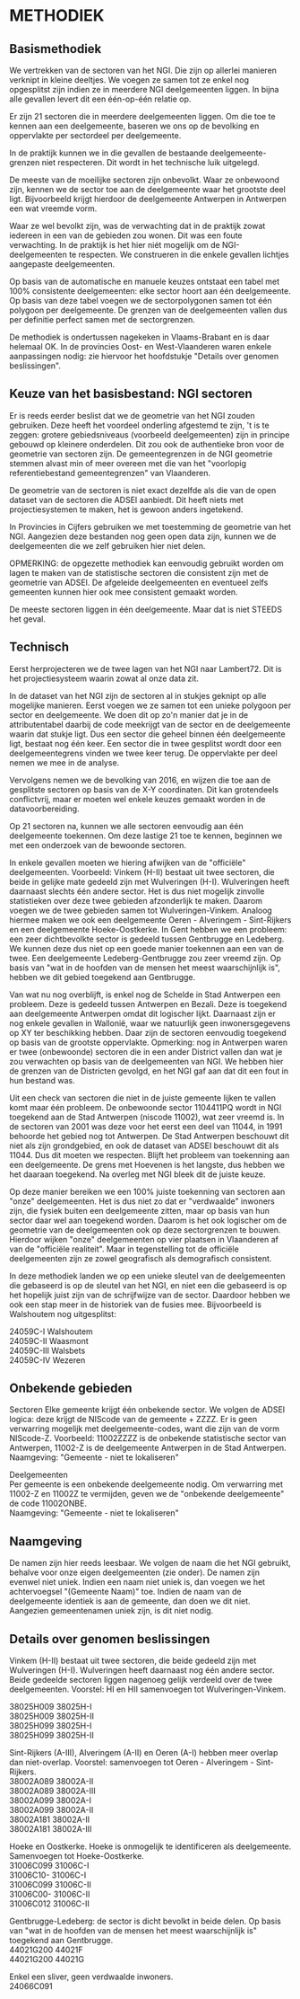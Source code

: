 # METHODIEK
 
## Basismethodiek
We vertrekken van de sectoren van het NGI. Die zijn op allerlei manieren verknipt in kleine deeltjes. We voegen ze samen tot ze enkel nog opgesplitst zijn indien ze in meerdere NGI deelgemeenten liggen. In bijna alle gevallen levert dit een één-op-één relatie op.
 
Er zijn 21 sectoren die in meerdere deelgemeenten liggen. Om die toe te kennen aan een deelgemeente, baseren we ons op de bevolking en oppervlakte per sectordeel per deelgemeente.
 
In de praktijk kunnen we in die gevallen de bestaande deelgemeente-grenzen niet respecteren. Dit wordt in het technische luik uitgelegd.
 
De meeste van de moeilijke sectoren zijn onbevolkt. Waar ze onbewoond zijn, kennen we de sector toe aan de deelgemeente waar het grootste deel ligt. Bijvoorbeeld krijgt hierdoor de deelgemeente Antwerpen in Antwerpen een wat vreemde vorm.
 
Waar ze wel bevolkt zijn, was de verwachting dat in de praktijk zowat iedereen in een van de gebieden zou wonen. Dit was een foute verwachting. In de praktijk is het hier niét mogelijk om de NGI-deelgemeenten te respecten. We construeren in die enkele gevallen lichtjes aangepaste deelgemeenten.
 
Op basis van de automatische en manuele keuzes ontstaat een tabel met 100% consistente deelgemeenten: elke sector hoort aan één deelgemeente. Op basis van deze tabel voegen we de sectorpolygonen samen tot één polygoon per deelgemeente. De grenzen van de deelgemeenten vallen dus per definitie perfect samen met de sectorgrenzen.
 
De methodiek is ondertussen nagekeken in Vlaams-Brabant en is daar helemaal OK. In de provincies Oost- en West-Vlaanderen waren enkele aanpassingen nodig: zie hiervoor het hoofdstukje "Details over genomen beslissingen".
 
 
## Keuze van het basisbestand: NGI sectoren
Er is reeds eerder beslist dat we de geometrie van het NGI zouden gebruiken. Deze heeft het voordeel onderling afgestemd te zijn, 't is te zeggen: grotere gebiedsniveaus (voorbeeld deelgemeenten) zijn in principe gebouwd op kleinere onderdelen. Dit zou ook de authentieke bron voor de geometrie van sectoren zijn. De gemeentegrenzen in de NGI geometrie stemmen alvast min of meer overeen met die van het "voorlopig referentiebestand gemeentegrenzen" van Vlaanderen.
 
De geometrie van de sectoren is niet exact dezelfde als die van de open dataset van de sectoren die ADSEI aanbiedt. 
Dit heeft niets met projectiesystemen te maken, het is gewoon anders ingetekend. 

In Provincies in Cijfers gebruiken we met toestemming de geometrie van het NGI. Aangezien deze bestanden nog geen open data zijn, kunnen we de deelgemeenten die we zelf gebruiken hier niet delen.
 
OPMERKING: de opgezette methodiek kan eenvoudig gebruikt worden om lagen te maken van de statistische sectoren die consistent zijn met de geometrie van ADSEI. De afgeleide deelgemeenten en eventueel zelfs gemeenten kunnen hier ook mee consistent gemaakt worden.
 
De meeste sectoren liggen in één deelgemeente. Maar dat is niet STEEDS het geval.
 
 
 
 
 
## Technisch
 
Eerst herprojecteren we de twee lagen van het NGI naar Lambert72. Dit is het projectiesysteem waarin zowat al onze data zit.
 
In de dataset van het NGI zijn de sectoren al in stukjes geknipt op alle mogelijke manieren. Eerst voegen we ze samen tot een unieke polygoon per sector en deelgemeente. We doen dit op zo'n manier dat je in de attributentabel daarbij de code meekrijgt van de sector en de deelgemeente waarin dat stukje ligt. Dus een sector die geheel binnen één deelgemeente ligt, bestaat nog één keer. Een sector die in twee gesplitst wordt door een deelgemeentegrens vinden we twee keer terug. De oppervlakte per deel nemen we mee in de analyse.
 
Vervolgens nemen we de bevolking van 2016, en wijzen die toe aan de gesplitste sectoren op basis van de X-Y coordinaten. 
Dit kan grotendeels conflictvrij, maar er moeten wel enkele keuzes gemaakt worden in de datavoorbereiding.
 
Op 21 sectoren na, kunnen we alle sectoren eenvoudig aan één deelgemeente toekennen. Om deze lastige 21 toe te kennen, beginnen we met een onderzoek van de bewoonde sectoren. 
 
In enkele gevallen moeten we hiering afwijken van de "officiële" deelgemeenten. Voorbeeld: Vinkem (H-II) bestaat uit twee sectoren, die beide in gelijke mate gedeeld zijn met Wulveringen (H-I). Wulveringen heeft daarnaast slechts één andere sector. Het is dus niet mogelijk zinvolle statistieken over deze twee gebieden afzonderlijk te maken. Daarom voegen we de twee gebieden samen tot Wulveringen-Vinkem.
Analoog hiermee maken we ook een deelgemeente Oeren - Alveringem - Sint-Rijkers en een deelgemeente Hoeke-Oostkerke. 
In Gent hebben we een probleem: een zeer dichtbevolkte sector is gedeeld tussen Gentbrugge en Ledeberg. We kunnen deze dus niet op een goede manier toekennen aan een van de twee. Een deelgemeente Ledeberg-Gentbrugge zou zeer vreemd zijn. Op basis van "wat in de hoofden van de mensen het meest waarschijnlijk is", hebben we dit gebied toegekend aan Gentbrugge.
 
Van wat nu nog overblijft, is enkel nog de Schelde in Stad Antwerpen een probleem. Deze is gedeeld tussen Antwerpen en Bezali. Deze is toegekend aan deelgemeente Antwerpen omdat dit logischer lijkt.
Daarnaast zijn er nog enkele gevallen in Wallonië, waar we natuurlijk geen inwonersgegevens op XY ter beschikking hebben. Daar zijn de sectoren eenvoudig toegekend op basis van de grootste oppervlakte.
Opmerking: nog in Antwerpen waren er twee (onbewoonde) sectoren die in een ander District vallen dan wat je zou verwachten op basis van de deelgemeenten van NGI. We hebben hier de grenzen van de Districten gevolgd, en het NGI gaf aan dat dit een fout in hun bestand was.
 
Uit een check van sectoren die niet in de juiste gemeente lijken te vallen komt maar één probleem. De onbewoonde sector 1104411PQ wordt in NGI toegekend aan de Stad Antwerpen (niscode 11002), wat zeer vreemd is. In de sectoren van 2001 was deze voor het eerst een deel van 11044, in 1991 behoorde het gebied nog tot Antwerpen. De Stad Antwerpen beschouwt dit niet als zijn grondgebied, en ook de dataset van ADSEI beschouwt dit als 11044. Dus dit moeten we respecten. Blijft het probleem van toekenning aan een deelgemeente. De grens met Hoevenen is het langste, dus hebben we het daaraan toegekend. Na overleg met NGI bleek dit de juiste keuze.
 
Op deze manier bereiken we een 100% juiste toekenning van sectoren aan "onze" deelgemeenten. Het is dus niet zo dat er "verdwaalde" inwoners zijn, die fysiek buiten een deelgemeente zitten, maar op basis van hun sector daar wel aan toegekend worden. Daarom is het ook logischer om de geometrie van de deelgemeenten ook op deze sectorgrenzen te bouwen. Hierdoor wijken "onze" deelgemeenten op vier plaatsen in Vlaanderen af van de "officiële realiteit". Maar in tegenstelling tot de officiële deelgemeenten zijn ze zowel geografisch als demografisch consistent. 
 
In deze methodiek landen we op een unieke sleutel van de deelgemeenten die gebaseerd is op de sleutel van het NGI, en niet een die gebaseerd is op het hopelijk juist zijn van de schrijfwijze van de sector. Daardoor hebben we ook een stap meer in de historiek van de fusies mee. Bijvoorbeeld is Walshoutem nog uitgesplitst:
 
24059C-I        Walshoutem  
24059C-II        Waasmont  
24059C-III        Walsbets  
24059C-IV        Wezeren  
 
 
 
 
## Onbekende gebieden
 
Sectoren
Elke gemeente krijgt één onbekende sector. We volgen de ADSEI logica: deze krijgt de NIScode van de gemeente + ZZZZ. Er is geen verwarring mogelijk met deelgemeente-codes, want die zijn van de vorm NIScode-Z. Voorbeeld: 11002ZZZZ is de onbekende statistische sector van Antwerpen, 11002-Z is de deelgemeente Antwerpen in de Stad Antwerpen.
Naamgeving: "Gemeente - niet te lokaliseren"
 
Deelgemeenten  
Per gemeente is een onbekende deelgemeente nodig. Om verwarring met 11002-Z en 11002Z te vermijden, geven we de "onbekende deelgemeente" de code 11002ONBE.  
Naamgeving: "Gemeente - niet te lokaliseren"  
 
 
## Naamgeving
 
De namen zijn hier reeds leesbaar. We volgen de naam die het NGI gebruikt, behalve voor onze eigen deelgemeenten (zie onder).
De namen zijn evenwel niet uniek. Indien een naam niet uniek is, dan voegen we het achtervoegsel "(Gemeente Naam)" toe. Indien de naam van de deelgemeente identiek is aan de gemeente, dan doen we dit niet. Aangezien gemeentenamen uniek zijn, is dit niet nodig.
 
 
 
## Details over genomen beslissingen
 
Vinkem (H-II) bestaat uit twee sectoren, die beide gedeeld zijn met Wulveringen (H-I). Wulveringen heeft daarnaast nog één andere sector.
Beide gedeelde sectoren liggen nagenoeg gelijk verdeeld over de twee deelgemeenten. Voorstel: HI en HII samenvoegen tot Wulveringen-Vinkem.
 
38025H009        38025H-I  
38025H009        38025H-II  
38025H099        38025H-I  
38025H099        38025H-II  
 
 
Sint-Rijkers (A-III), Alveringem (A-II) en Oeren (A-I) hebben meer overlap dan niet-overlap. Voorstel: samenvoegen tot Oeren - Alveringem - Sint-Rijkers.  
38002A089        38002A-II  
38002A089        38002A-III  
38002A099        38002A-I  
38002A099        38002A-II  
38002A181        38002A-II  
38002A181        38002A-III  
 
Hoeke en Oostkerke. Hoeke is onmogelijk te identificeren als deelgemeente. Samenvoegen tot Hoeke-Oostkerke.  
31006C099        31006C-I  
31006C10-        31006C-I  
31006C099        31006C-II  
31006C00-        31006C-II  
31006C012        31006C-II  
 
Gentbrugge-Ledeberg: de sector is dicht bevolkt in beide delen. Op basis van "wat in de hoofden van de mensen het meest waarschijnlijk is" toegekend aan Gentbrugge.  
44021G200        44021F  
44021G200        44021G  
 
Enkel een sliver, geen verdwaalde inwoners.  
24066C091
 
 
 
 
 
 
 
 

